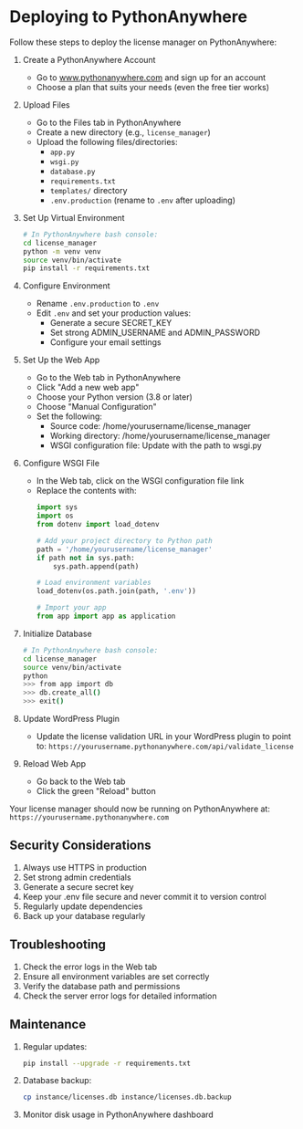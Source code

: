 # Deploying to PythonAnywhere

Follow these steps to deploy the license manager on PythonAnywhere:

1. Create a PythonAnywhere Account
   - Go to www.pythonanywhere.com and sign up for an account
   - Choose a plan that suits your needs (even the free tier works)

2. Upload Files
   - Go to the Files tab in PythonAnywhere
   - Create a new directory (e.g., `license_manager`)
   - Upload the following files/directories:
     - `app.py`
     - `wsgi.py`
     - `database.py`
     - `requirements.txt`
     - `templates/` directory
     - `.env.production` (rename to `.env` after uploading)

3. Set Up Virtual Environment
   ```bash
   # In PythonAnywhere bash console:
   cd license_manager
   python -m venv venv
   source venv/bin/activate
   pip install -r requirements.txt
   ```

4. Configure Environment
   - Rename `.env.production` to `.env`
   - Edit `.env` and set your production values:
     - Generate a secure SECRET_KEY
     - Set strong ADMIN_USERNAME and ADMIN_PASSWORD
     - Configure your email settings

5. Set Up the Web App
   - Go to the Web tab in PythonAnywhere
   - Click "Add a new web app"
   - Choose your Python version (3.8 or later)
   - Choose "Manual Configuration"
   - Set the following:
     - Source code: /home/yourusername/license_manager
     - Working directory: /home/yourusername/license_manager
     - WSGI configuration file: Update with the path to wsgi.py

6. Configure WSGI File
   - In the Web tab, click on the WSGI configuration file link
   - Replace the contents with:
     ```python
     import sys
     import os
     from dotenv import load_dotenv

     # Add your project directory to Python path
     path = '/home/yourusername/license_manager'
     if path not in sys.path:
         sys.path.append(path)

     # Load environment variables
     load_dotenv(os.path.join(path, '.env'))

     # Import your app
     from app import app as application
     ```

7. Initialize Database
   ```bash
   # In PythonAnywhere bash console:
   cd license_manager
   source venv/bin/activate
   python
   >>> from app import db
   >>> db.create_all()
   >>> exit()
   ```

8. Update WordPress Plugin
   - Update the license validation URL in your WordPress plugin to point to:
   `https://yourusername.pythonanywhere.com/api/validate_license`

9. Reload Web App
   - Go back to the Web tab
   - Click the green "Reload" button

Your license manager should now be running on PythonAnywhere at:
`https://yourusername.pythonanywhere.com`

## Security Considerations

1. Always use HTTPS in production
2. Set strong admin credentials
3. Generate a secure secret key
4. Keep your .env file secure and never commit it to version control
5. Regularly update dependencies
6. Back up your database regularly

## Troubleshooting

1. Check the error logs in the Web tab
2. Ensure all environment variables are set correctly
3. Verify the database path and permissions
4. Check the server error logs for detailed information

## Maintenance

1. Regular updates:
   ```bash
   pip install --upgrade -r requirements.txt
   ```

2. Database backup:
   ```bash
   cp instance/licenses.db instance/licenses.db.backup
   ```

3. Monitor disk usage in PythonAnywhere dashboard
